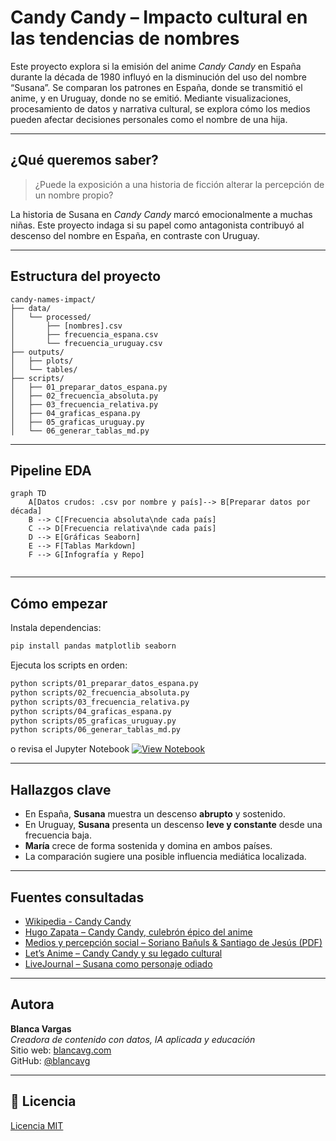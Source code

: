 # Candy Candy – Impacto cultural en las tendencias de nombres

Este proyecto explora si la emisión del anime *Candy Candy* en España durante la década de 1980 influyó en la disminución del uso del nombre “Susana”. Se comparan los patrones en España, donde se transmitió el anime, y en Uruguay, donde no se emitió. Mediante visualizaciones, procesamiento de datos y narrativa cultural, se explora cómo los medios pueden afectar decisiones personales como el nombre de una hija.

---

## ¿Qué queremos saber?

> ¿Puede la exposición a una historia de ficción alterar la percepción de un nombre propio?

La historia de Susana en *Candy Candy* marcó emocionalmente a muchas niñas. Este proyecto indaga si su papel como antagonista contribuyó al descenso del nombre en España, en contraste con Uruguay.

---

## Estructura del proyecto

```
candy-names-impact/
├── data/
│   └── processed/
│       ├── [nombres].csv
│       ├── frecuencia_espana.csv
│       └── frecuencia_uruguay.csv
├── outputs/
│   ├── plots/
│   └── tables/
├── scripts/
│   ├── 01_preparar_datos_espana.py
│   ├── 02_frecuencia_absoluta.py
│   ├── 03_frecuencia_relativa.py
│   ├── 04_graficas_espana.py
│   ├── 05_graficas_uruguay.py
│   └── 06_generar_tablas_md.py
```

---

## Pipeline EDA

```mermaid
graph TD
    A[Datos crudos: .csv por nombre y país]--> B[Preparar datos por década]
    B --> C[Frecuencia absoluta\nde cada país]
    C --> D[Frecuencia relativa\nde cada país]
    D --> E[Gráficas Seaborn]
    E --> F[Tablas Markdown]
    F --> G[Infografía y Repo]
    
```

---

## Cómo empezar

Instala dependencias:

```bash
pip install pandas matplotlib seaborn
```

Ejecuta los scripts en orden:

```bash
python scripts/01_preparar_datos_espana.py
python scripts/02_frecuencia_absoluta.py
python scripts/03_frecuencia_relativa.py
python scripts/04_graficas_espana.py
python scripts/05_graficas_uruguay.py
python scripts/06_generar_tablas_md.py
```
o revisa el Jupyter Notebook
[![View Notebook](https://img.shields.io/badge/View-Notebook-blue?logo=jupyter)](./Candy_Candy_EDA_Report.ipynb)

---

## Hallazgos clave

- En España, **Susana** muestra un descenso **abrupto** y sostenido.
- En Uruguay, **Susana** presenta un descenso **leve y constante** desde una frecuencia baja.
- **María** crece de forma sostenida y domina en ambos países.
- La comparación sugiere una posible influencia mediática localizada.

---

## Fuentes consultadas

- [Wikipedia - Candy Candy](https://es.wikipedia.org/wiki/Candy_Candy)
- [Hugo Zapata – Candy Candy, culebrón épico del anime](https://www.hugozapata.com.ar/2013/05/candy-candy-epico-culebron-del-anime/)
- [Medios y percepción social – Soriano Bañuls & Santiago de Jesús (PDF)](https://rua.ua.es/dspace/bitstream/10045/143966/1/Medios_de_comunicacion_y_su_narrativa_ante_los_problema_Soriano_Banuls_Mario.pdf)
- [Let’s Anime – Candy Candy y su legado cultural](https://letsanime.blogspot.com/2014/07/its-candy-candys-world-were-just-living.html)
- [LiveJournal – Susana como personaje odiado](https://hated-character.livejournal.com/248952.html)

---

## Autora

**Blanca Vargas**  
*Creadora de contenido con datos, IA aplicada y educación*  
Sitio web: [blancavg.com](https://blancavg.com)  
GitHub: [@blancavg](https://github.com/blancavg)

---

## 📄 Licencia

[Licencia MIT](LICENSE)
